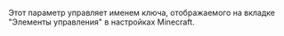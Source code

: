 Этот параметр управляет именем ключа, отображаемого на вкладке "Элементы управления" в настройках Minecraft.